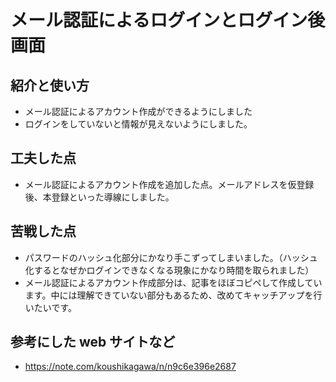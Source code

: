 # メール認証によるログインとログイン後画面

## 紹介と使い方

  - メール認証によるアカウント作成ができるようにしました
  - ログインをしていないと情報が見えないようにしました。

## 工夫した点

  - メール認証によるアカウント作成を追加した点。メールアドレスを仮登録後、本登録といった導線にしました。

## 苦戦した点

  - パスワードのハッシュ化部分にかなり手こずってしまいました。（ハッシュ化するとなぜかログインできなくなる現象にかなり時間を取られました）
  - メール認証によるアカウント作成部分は、記事をほぼコピペして作成しています。中には理解できていない部分もあるため、改めてキャッチアップを行いたいです。

## 参考にした web サイトなど

  - https://note.com/koushikagawa/n/n9c6e396e2687
